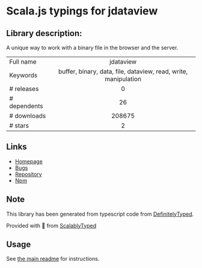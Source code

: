 
# Scala.js typings for jdataview


## Library description:
A unique way to work with a binary file in the browser and the server.

|                    |                 |
| ------------------ | :-------------: |
| Full name          | jdataview |
| Keywords           | buffer, binary, data, file, dataview, read, write, manipulation |
| # releases         | 0 |
| # dependents       | 26 |
| # downloads        | 208675 |
| # stars            | 2 |

## Links
- [Homepage](http://jDataView.github.io/)
- [Bugs](https://github.com/jDataView/jDataView/issues)
- [Repository](https://github.com/jDataView/jDataView)
- [Npm](https://www.npmjs.com/package/jdataview)
    


## Note
This library has been generated from typescript code from [DefinitelyTyped](https://definitelytyped.org).

Provided with :purple_heart: from [ScalablyTyped](https://github.com/oyvindberg/ScalablyTyped)

## Usage
See [the main readme](../../readme.md) for instructions.


